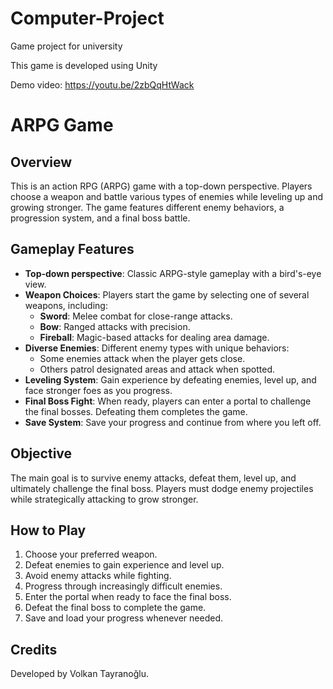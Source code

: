 # Computer-Project
Game project for university

This game is developed using Unity

Demo video: https://youtu.be/2zbQqHtWack

# ARPG Game

## Overview
This is an action RPG (ARPG) game with a top-down perspective. Players choose a weapon and battle various types of enemies while leveling up and growing stronger. The game features different enemy behaviors, a progression system, and a final boss battle.

## Gameplay Features
- **Top-down perspective**: Classic ARPG-style gameplay with a bird's-eye view.
- **Weapon Choices**: Players start the game by selecting one of several weapons, including:
  - **Sword**: Melee combat for close-range attacks.
  - **Bow**: Ranged attacks with precision.
  - **Fireball**: Magic-based attacks for dealing area damage.
- **Diverse Enemies**: Different enemy types with unique behaviors:
  - Some enemies attack when the player gets close.
  - Others patrol designated areas and attack when spotted.
- **Leveling System**: Gain experience by defeating enemies, level up, and face stronger foes as you progress.
- **Final Boss Fight**: When ready, players can enter a portal to challenge the final bosses. Defeating them completes the game.
- **Save System**: Save your progress and continue from where you left off.

## Objective
The main goal is to survive enemy attacks, defeat them, level up, and ultimately challenge the final boss. Players must dodge enemy projectiles while strategically attacking to grow stronger.

## How to Play
1. Choose your preferred weapon.
2. Defeat enemies to gain experience and level up.
3. Avoid enemy attacks while fighting.
4. Progress through increasingly difficult enemies.
5. Enter the portal when ready to face the final boss.
6. Defeat the final boss to complete the game.
7. Save and load your progress whenever needed.

## Credits
Developed by Volkan Tayranoğlu.



